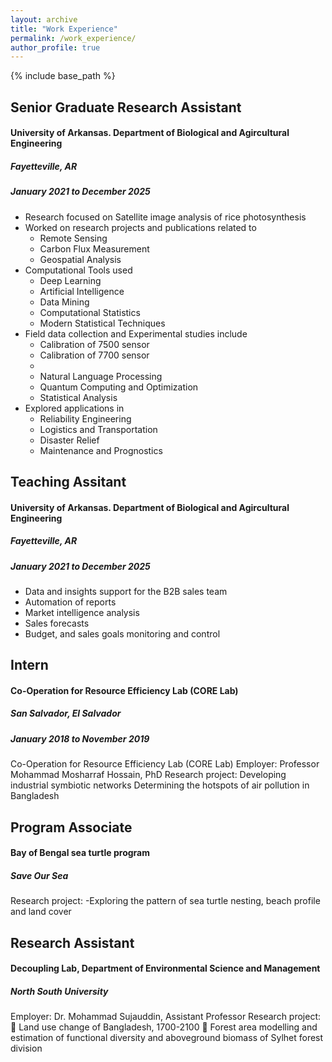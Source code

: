 ```yaml
---
layout: archive
title: "Work Experience"
permalink: /work_experience/
author_profile: true
---
```


{% include base_path %}
<!--
{% for post in site.education reversed %}
  {% include archive-single.html %}
{% endfor %} -->

## Senior Graduate Research Assistant
#### University of Arkansas. Department of Biological and Agircultural Engineering 
##### Fayetteville, AR
##### January 2021 to December 2025

- Research focused on Satellite image analysis of rice photosynthesis
- Worked on research projects and publications related to 
	- Remote Sensing
	- Carbon Flux Measurement
	- Geospatial Analysis
- Computational Tools used
	- Deep Learning
	- Artificial Intelligence
	- Data Mining
	- Computational Statistics
	- Modern Statistical Techniques
- Field data collection and Experimental studies include
	- Calibration of 7500 sensor
	- Calibration of 7700 sensor
	- 
	- Natural Language Processing
	- Quantum Computing and Optimization
	- Statistical Analysis
- Explored applications in 
	- Reliability Engineering
	- Logistics and Transportation
	- Disaster Relief
	- Maintenance and Prognostics	

## Teaching Assitant
#### University of Arkansas. Department of Biological and Agircultural Engineering 
##### Fayetteville, AR
##### January 2021 to December 2025

- Data and insights support for the B2B sales team
- Automation of reports
- Market intelligence analysis
- Sales forecasts
- Budget, and sales goals monitoring and control

## Intern
#### Co-Operation for Resource Efficiency Lab (CORE Lab)
##### San Salvador, El Salvador
##### January 2018 to November 2019

Co-Operation for Resource Efficiency Lab (CORE Lab)
Employer: Professor Mohammad Mosharraf Hossain, PhD
Research project:
 Developing industrial symbiotic networks 
 Determining the hotspots of air pollution in Bangladesh 


## Program Associate
#### Bay of Bengal sea turtle program 
##### Save Our Sea
Research project:
-Exploring the pattern of sea turtle nesting, beach profile and land cover 

## Research Assistant
#### Decoupling Lab, Department of Environmental Science and Management 
##### North South University
Employer: Dr. Mohammad Sujauddin, Assistant Professor
Research project:
 Land use change of Bangladesh, 1700-2100
 Forest area modelling and estimation of functional diversity and 
aboveground biomass of Sylhet forest division
